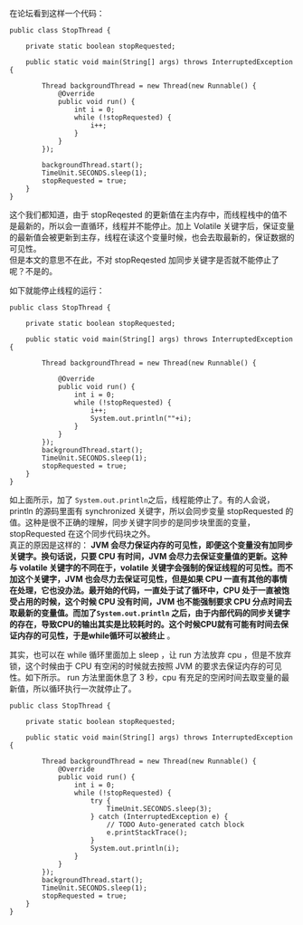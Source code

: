 在论坛看到这样一个代码：

    
    
    public class StopThread {
    
        private static boolean stopRequested;
    
        public static void main(String[] args) throws InterruptedException {
    
            Thread backgroundThread = new Thread(new Runnable() {
                @Override
                public void run() {
                    int i = 0;
                    while (!stopRequested) {
                        i++;
                    }
                }
            });
    
            backgroundThread.start();
            TimeUnit.SECONDS.sleep(1);
            stopRequested = true;
        }
    }
    

这个我们都知道，由于 stopReqested 的更新值在主内存中，而线程栈中的值不是最新的，所以会一直循环，线程并不能停止。加上 Volatile
关键字后，保证变量的最新值会被更新到主存，线程在读这个变量时候，也会去取最新的，保证数据的可见性。  
但是本文的意思不在此，不对 stopReqested 加同步关键字是否就不能停止了呢？不是的。

如下就能停止线程的运行：

    
    
    public class StopThread {
    
        private static boolean stopRequested;
    
        public static void main(String[] args) throws InterruptedException {
    
            Thread backgroundThread = new Thread(new Runnable() {
    
                @Override
                public void run() {
                    int i = 0;
                    while (!stopRequested) {
                        i++;
                        System.out.println(""+i);
                    }
                }
            });
            backgroundThread.start(); 
            TimeUnit.SECONDS.sleep(1);
            stopRequested = true;
        }
    }
    

如上面所示，加了 `System.out.println`之后，线程能停止了。有的人会说，println 的源码里面有 synchronized
关键字，所以会同步变量 stopRequested 的值。这种是很不正确的理解，同步关键字同步的是同步块里面的变量，stopRequested
在这个同步代码块之外。  
真正的原因是这样的： **JVM 会尽力保证内存的可见性，即便这个变量没有加同步关键字。换句话说，只要 CPU 有时间，JVM
会尽力去保证变量值的更新。这种与 volatile 关键字的不同在于，volatile 关键字会强制的保证线程的可见性。而不加这个关键字，JVM
也会尽力去保证可见性，但是如果 CPU 一直有其他的事情在处理，它也没办法。最开始的代码，一直处于试了循环中，CPU 处于一直被饱受占用的时候，这个时候
CPU 没有时间，JVM 也不能强制要求 CPU 分点时间去取最新的变量值。而加了`System.out.println`
之后，由于内部代码的同步关键字的存在，导致CPU的输出其实是比较耗时的。这个时候CPU就有可能有时间去保证内存的可见性，于是while循环可以被终止** 。

其实，也可以在 while 循环里面加上 sleep ，让 run 方法放弃 cpu ，但是不放弃锁，这个时候由于 CPU 有空闲的时候就去按照 JVM
的要求去保证内存的可见性。如下所示。 run 方法里面休息了 3 秒，cpu 有充足的空闲时间去取变量的最新值，所以循环执行一次就停止了。

    
    
    public class StopThread {
    
        private static boolean stopRequested;
    
        public static void main(String[] args) throws InterruptedException {
    
            Thread backgroundThread = new Thread(new Runnable() {
                @Override
                public void run() {
                    int i = 0;
                    while (!stopRequested) {
                        try {
                            TimeUnit.SECONDS.sleep(3);
                        } catch (InterruptedException e) {
                            // TODO Auto-generated catch block
                            e.printStackTrace();
                        }
                        System.out.println(i);
                    }
                }
            });
            backgroundThread.start();
            TimeUnit.SECONDS.sleep(1);
            stopRequested = true;
        }
    }
    

